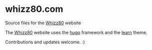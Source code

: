 # whizz80.com

Source files for the [Whizz80](https://www.whizz80.com) website

The [Whizz80](https://whizz80.com) website uses the [hugo](https://gohugo.io/) framework and the [learn](https://learn.netlify.app/en/) theme.

Contributions and updates welcome. :)

